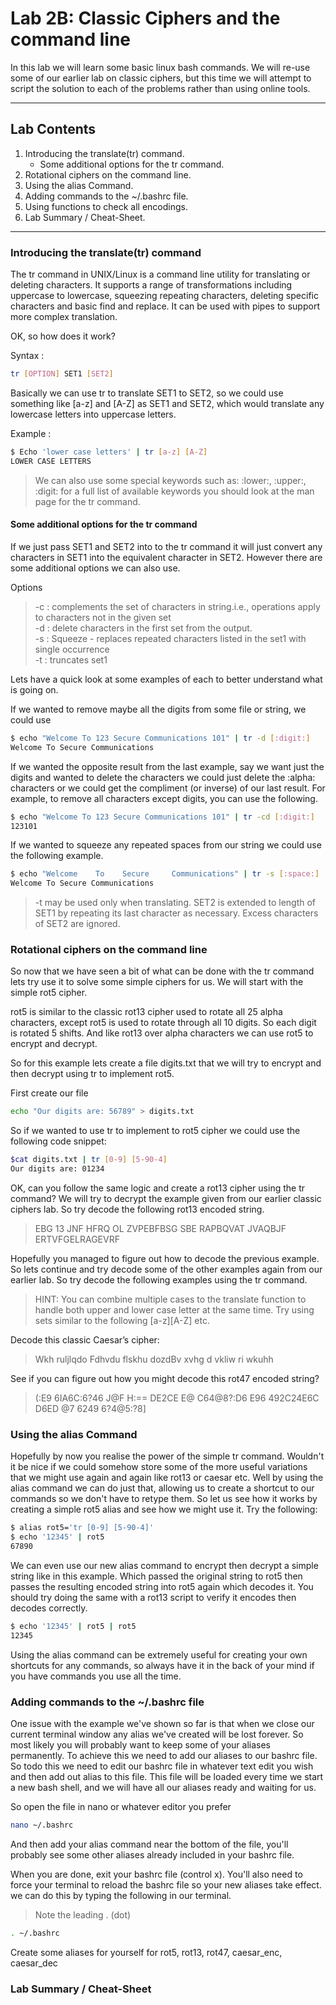 # Lab 2B: Classic Ciphers and the command line

In this lab we will learn some basic linux bash commands. We will re-use some of our earlier lab on classic ciphers, but this time we will attempt to script the solution to each of the problems rather than using online tools.

___

## Lab Contents

1. Introducing the translate(tr) command.
    + Some additional options for the tr command.
2. Rotational ciphers on the command line.
3. Using the alias Command.
4. Adding commands to the ~/.bashrc file.
5. Using functions to check all encodings.
6. Lab Summary / Cheat-Sheet.

___

### Introducing the translate(tr) command

The tr command in UNIX/Linux is a command line utility for translating or deleting characters. It supports a range of transformations including uppercase to lowercase, squeezing repeating characters, deleting specific characters and basic find and replace. It can be used with pipes to support more complex translation.

OK, so how does it work?

Syntax :

```bash
tr [OPTION] SET1 [SET2]
```

Basically we can use tr to translate SET1 to SET2, so we could use something like [a-z] and [A-Z] as SET1 and SET2, which would translate any lowercase letters into uppercase letters.

Example :

```bash
$ Echo 'lower case letters' | tr [a-z] [A-Z]
LOWER CASE LETTERS
```

> We can also use some special keywords such as: :lower:, :upper:, :digit: for a full list of available keywords you should look at the man page for the tr command.

#### Some additional options for the tr command

If we just pass SET1 and SET2 into to the tr command it will just convert any characters in SET1 into the equivalent character in SET2. However there are some additional options we can also use.

Options
>-c : complements the set of characters in string.i.e., operations apply to characters not in the given set\
>-d : delete characters in the first set from the output.\
>-s : Squeeze - replaces repeated characters listed in the set1 with single occurrence\
>-t : truncates set1

Lets have a quick look at some examples of each to better understand what is going on.

If we wanted to remove maybe all the digits from some file or string, we could use

```bash
$ echo "Welcome To 123 Secure Communications 101" | tr -d [:digit:]
Welcome To Secure Communications
```

If we wanted the opposite result from the last example, say we want just the digits and wanted to delete the characters we could just delete the :alpha: characters or we could get the compliment (or inverse) of our last result. For example, to remove all characters except digits, you can use the following.

```bash
$ echo "Welcome To 123 Secure Communications 101" | tr -cd [:digit:]
123101
```

If we wanted to squeeze any repeated spaces from our string we could use the following example.

```bash
$ echo "Welcome    To    Secure     Communications" | tr -s [:space:] ' '
Welcome To Secure Communications
```

> -t  may  be  used only when translating.  SET2 is extended to length of SET1 by repeating its last character as necessary.
> Excess  characters of  SET2  are  ignored.

### Rotational ciphers on the command line

So now that we have seen a bit of what can be done with the tr command lets try use it to solve some simple ciphers for us. We will start with the simple rot5 cipher.

rot5 is similar to the classic rot13 cipher used to rotate all 25 alpha characters, except rot5 is used to rotate through all 10 digits. So each digit is rotated 5 shifts. And like rot13 over alpha characters we can use rot5 to encrypt and decrypt.

So for this example lets create a file digits.txt that we will try to encrypt and then decrypt using tr to implement rot5.

First create our file

```bash
echo "Our digits are: 56789" > digits.txt
```

So if we wanted to use tr to implement to rot5 cipher we could use the following code snippet:

```bash
$cat digits.txt | tr [0-9] [5-90-4]
Our digits are: 01234
```

OK, can you follow the same logic and create a rot13 cipher using the tr command? We will try to decrypt the example given from our earlier classic ciphers lab. So try decode the following rot13 encoded string.

> EBG 13 JNF HFRQ OL ZVPEBFBSG SBE RAPBQVAT JVAQBJF ERTVFGELRAGEVRF

Hopefully you managed to figure out how to decode the previous example. So lets continue and try decode some of the other examples again from our earlier lab. So try decode the following examples using the tr command.

> HINT: You can combine multiple cases to the translate function to handle both upper and lower case letter at the same time. Try using sets similar to the following [a-z][A-Z] etc.

Decode this classic Caesar’s cipher:
> Wkh ruljlqdo Fdhvdu flskhu dozdBv xvhg d vkliw ri wkuhh

See if you can figure out how you might decode this rot47 encoded string?
>(:E9 6IA6C:6?46 J@F H:== DE2CE E@ C64@8?:D6 E96 492C24E6C D6ED @7 6249 6?4@5:?8]

### Using the alias Command

Hopefully by now you realise the power of the simple tr command. Wouldn't it be nice if we could somehow store some of the more useful variations that we might use again and again like rot13 or caesar etc. Well by using the alias command we can do just that, allowing us to create a shortcut to our commands so we don't have to retype them. So let us see how it works by creating a simple rot5 alias and see how we might use it. Try the following:

```bash
$ alias rot5='tr [0-9] [5-90-4]'
$ echo '12345' | rot5
67890
```

We can even use our new alias command to encrypt then decrypt a simple string like in this example. Which passed the original string to rot5 then passes the resulting encoded string into rot5 again which decodes it. You should try doing the same with a rot13 script to verify it encodes then decodes correctly.

```bash
$ echo '12345' | rot5 | rot5
12345
```

Using the alias command can be extremely useful for creating your own shortcuts for any commands, so always have it in the back of your mind if you have commands you use all the time.

### Adding commands to the ~/.bashrc file

One issue with the example we've shown so far is that when we close our current terminal window any alias we've created will be lost forever. So most likely you will probably want to keep some of your aliases permanently. To achieve this we need to add our aliases to our bashrc file. So todo this we need to edit our bashrc file in whatever text edit you wish and then add out alias to this file. This file will be loaded every time we start a new bash shell, and we will have all our aliases ready and waiting for us.

So open the file in nano or whatever editor you prefer

```bash
nano ~/.bashrc
```

And then add your alias command near the bottom of the file, you'll probably see some other aliases already included in your bashrc file.

When you are done, exit your bashrc file (control x). You'll also need to force your terminal to reload the bashrc file so your new aliases take effect. we can do this by typing the following in our terminal.

> Note the leading . (dot)

```bash
. ~/.bashrc
```

Create some aliases for yourself for rot5, rot13, rot47, caesar_enc, caesar_dec

### Lab Summary / Cheat-Sheet
